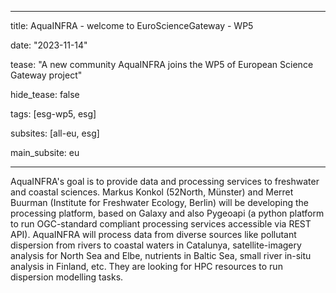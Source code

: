 - - - 

title: AquaINFRA - welcome to EuroScienceGateway - WP5

date: "2023-11-14"

tease: "A new community AquaINFRA joins the WP5 of European Science Gateway project"

hide_tease: false

tags: [esg-wp5, esg]

subsites: [all-eu, esg]

main_subsite: eu

- - - 

AquaINFRA's goal is to provide data and processing services to freshwater and coastal sciences. Markus Konkol (52North, Münster) and Merret Buurman (Institute for Freshwater Ecology, Berlin) will be developing the processing platform, based on Galaxy and also Pygeoapi (a python platform to run OGC-standard compliant processing services accessible via REST API). AquaINFRA will process data from diverse sources like pollutant dispersion from rivers to coastal waters in Catalunya, satellite-imagery analysis for North Sea and Elbe, nutrients in Baltic Sea, small river in-situ analysis in Finland, etc. They are looking for HPC resources to run dispersion modelling tasks.
